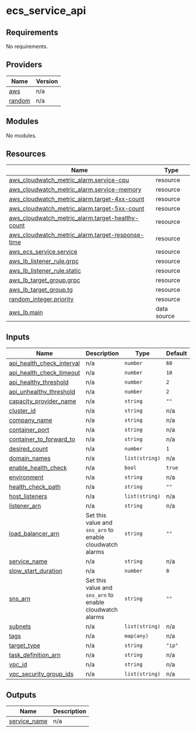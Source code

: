 # ecs_service_api


<!-- BEGIN_TF_DOCS -->
## Requirements

No requirements.

## Providers

| Name | Version |
|------|---------|
| <a name="provider_aws"></a> [aws](#provider\_aws) | n/a |
| <a name="provider_random"></a> [random](#provider\_random) | n/a |

## Modules

No modules.

## Resources

| Name | Type |
|------|------|
| [aws_cloudwatch_metric_alarm.service-cpu](https://registry.terraform.io/providers/hashicorp/aws/latest/docs/resources/cloudwatch_metric_alarm) | resource |
| [aws_cloudwatch_metric_alarm.service-memory](https://registry.terraform.io/providers/hashicorp/aws/latest/docs/resources/cloudwatch_metric_alarm) | resource |
| [aws_cloudwatch_metric_alarm.target-4xx-count](https://registry.terraform.io/providers/hashicorp/aws/latest/docs/resources/cloudwatch_metric_alarm) | resource |
| [aws_cloudwatch_metric_alarm.target-5xx-count](https://registry.terraform.io/providers/hashicorp/aws/latest/docs/resources/cloudwatch_metric_alarm) | resource |
| [aws_cloudwatch_metric_alarm.target-healthy-count](https://registry.terraform.io/providers/hashicorp/aws/latest/docs/resources/cloudwatch_metric_alarm) | resource |
| [aws_cloudwatch_metric_alarm.target-response-time](https://registry.terraform.io/providers/hashicorp/aws/latest/docs/resources/cloudwatch_metric_alarm) | resource |
| [aws_ecs_service.service](https://registry.terraform.io/providers/hashicorp/aws/latest/docs/resources/ecs_service) | resource |
| [aws_lb_listener_rule.grpc](https://registry.terraform.io/providers/hashicorp/aws/latest/docs/resources/lb_listener_rule) | resource |
| [aws_lb_listener_rule.static](https://registry.terraform.io/providers/hashicorp/aws/latest/docs/resources/lb_listener_rule) | resource |
| [aws_lb_target_group.grpc](https://registry.terraform.io/providers/hashicorp/aws/latest/docs/resources/lb_target_group) | resource |
| [aws_lb_target_group.tg](https://registry.terraform.io/providers/hashicorp/aws/latest/docs/resources/lb_target_group) | resource |
| [random_integer.priority](https://registry.terraform.io/providers/hashicorp/random/latest/docs/resources/integer) | resource |
| [aws_lb.main](https://registry.terraform.io/providers/hashicorp/aws/latest/docs/data-sources/lb) | data source |

## Inputs

| Name | Description | Type | Default | Required |
|------|-------------|------|---------|:--------:|
| <a name="input_api_health_check_interval"></a> [api\_health\_check\_interval](#input\_api\_health\_check\_interval) | n/a | `number` | `60` | no |
| <a name="input_api_health_check_timeout"></a> [api\_health\_check\_timeout](#input\_api\_health\_check\_timeout) | n/a | `number` | `10` | no |
| <a name="input_api_healthy_threshold"></a> [api\_healthy\_threshold](#input\_api\_healthy\_threshold) | n/a | `number` | `2` | no |
| <a name="input_api_unhealthy_threshold"></a> [api\_unhealthy\_threshold](#input\_api\_unhealthy\_threshold) | n/a | `number` | `2` | no |
| <a name="input_capacity_provider_name"></a> [capacity\_provider\_name](#input\_capacity\_provider\_name) | n/a | `string` | `""` | no |
| <a name="input_cluster_id"></a> [cluster\_id](#input\_cluster\_id) | n/a | `string` | n/a | yes |
| <a name="input_company_name"></a> [company\_name](#input\_company\_name) | n/a | `string` | n/a | yes |
| <a name="input_container_port"></a> [container\_port](#input\_container\_port) | n/a | `string` | n/a | yes |
| <a name="input_container_to_forward_to"></a> [container\_to\_forward\_to](#input\_container\_to\_forward\_to) | n/a | `string` | n/a | yes |
| <a name="input_desired_count"></a> [desired\_count](#input\_desired\_count) | n/a | `number` | `1` | no |
| <a name="input_domain_names"></a> [domain\_names](#input\_domain\_names) | n/a | `list(string)` | n/a | yes |
| <a name="input_enable_health_check"></a> [enable\_health\_check](#input\_enable\_health\_check) | n/a | `bool` | `true` | no |
| <a name="input_environment"></a> [environment](#input\_environment) | n/a | `string` | n/a | yes |
| <a name="input_health_check_path"></a> [health\_check\_path](#input\_health\_check\_path) | n/a | `string` | `""` | no |
| <a name="input_host_listeners"></a> [host\_listeners](#input\_host\_listeners) | n/a | `list(string)` | n/a | yes |
| <a name="input_listener_arn"></a> [listener\_arn](#input\_listener\_arn) | n/a | `string` | n/a | yes |
| <a name="input_load_balancer_arn"></a> [load\_balancer\_arn](#input\_load\_balancer\_arn) | Set this value and `sns_arn` to enable cloudwatch alarms | `string` | `""` | no |
| <a name="input_service_name"></a> [service\_name](#input\_service\_name) | n/a | `string` | n/a | yes |
| <a name="input_slow_start_duration"></a> [slow\_start\_duration](#input\_slow\_start\_duration) | n/a | `number` | `0` | no |
| <a name="input_sns_arn"></a> [sns\_arn](#input\_sns\_arn) | Set this value and `sns_arn` to enable cloudwatch alarms | `string` | `""` | no |
| <a name="input_subnets"></a> [subnets](#input\_subnets) | n/a | `list(string)` | n/a | yes |
| <a name="input_tags"></a> [tags](#input\_tags) | n/a | `map(any)` | n/a | yes |
| <a name="input_target_type"></a> [target\_type](#input\_target\_type) | n/a | `string` | `"ip"` | no |
| <a name="input_task_definition_arn"></a> [task\_definition\_arn](#input\_task\_definition\_arn) | n/a | `string` | n/a | yes |
| <a name="input_vpc_id"></a> [vpc\_id](#input\_vpc\_id) | n/a | `string` | n/a | yes |
| <a name="input_vpc_security_group_ids"></a> [vpc\_security\_group\_ids](#input\_vpc\_security\_group\_ids) | n/a | `list(string)` | n/a | yes |

## Outputs

| Name | Description |
|------|-------------|
| <a name="output_service_name"></a> [service\_name](#output\_service\_name) | n/a |
<!-- END_TF_DOCS -->
